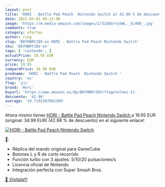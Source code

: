 ```yaml
---
layout: post
title: 'HORI - Battle Pad Peach  Nintendo Switch al 42.98 % de descuento'
date: 2021-03-02 09:13:40
image: 'https://m.media-amazon.com/images/I/51dbGrnjbWL._SL400_.jpg'
comments: true
category: ofertas
author: ring
slug: 'B07HBRYJQV-es HORI - Battle Pad Peach Nintendo Switch'
sku: 'B07HBRYJQV-es'
tags: [ 'nintendo', ]
actualPrice: 19.95 EUR
currency: EUR
price: 19.95
comparePrice: 34.99 EUR
prodname: 'HORI - Battle Pad Peach  Nintendo Switch '
country: 'es'
flag: '🇪🇸'
brand: 'Hori'
buyurl: 'https://www.amazon.es/dp/B07HBRYJQV/?tag=tolees-21'
descuento: '42.98'
average: '19.7192307692309'
---
```


Ahora mismo tienes [HORI - Battle Pad Peach  Nintendo Switch ](https://www.amazon.es/dp/B07HBRYJQV/?tag=tolees-21) a 19.95 EUR (original: 34.99 EUR) (42.98 %  de descuento) en el siguiente enlace!

[![HORI - Battle Pad Peach  Nintendo Switch](https://m.media-amazon.com/images/I/51dbGrnjbWL._SL400_.jpg)](https://www.amazon.es/dp/B07HBRYJQV/?tag=tolees-21)

🔎:

- Réplica del mando original para GameCube
- Botones L y R de corto recorrido
- Función turbo con 3 ajustes: 5/10/20 pulsaciones/s
- Licencia oficial de Nintendo
- Integración perfecta con Super Smash Bros.

[🛒 Visítala!!!](https://www.amazon.es/dp/B07HBRYJQV/?tag=tolees-21)
